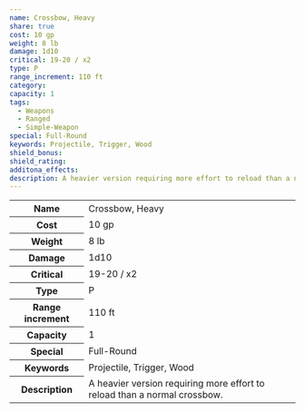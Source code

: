 ```yaml
---
name: Crossbow, Heavy
share: true
cost: 10 gp
weight: 8 lb
damage: 1d10
critical: 19-20 / x2
type: P
range_increment: 110 ft
category: 
capacity: 1
tags:
  - Weapons
  - Ranged
  - Simple-Weapon
special: Full-Round
keywords: Projectile, Trigger, Wood
shield_bonus: 
shield_rating: 
additona_effects: 
description: A heavier version requiring more effort to reload than a normal crossbow.
---
```


<p><span style="overflow-x: auto;"><table><tbody><tr><th>Name</th><td>Crossbow, Heavy</td></tr><tr><th>Cost</th><td>10 gp</td></tr><tr><th>Weight</th><td>8 lb</td></tr><tr><th>Damage</th><td>1d10</td></tr><tr><th>Critical</th><td>19-20 / x2</td></tr><tr><th>Type</th><td>P</td></tr><tr><th>Range increment</th><td>110 ft</td></tr><tr><th>Capacity</th><td>1</td></tr><tr><th>Special</th><td>Full-Round</td></tr><tr><th>Keywords</th><td>Projectile, Trigger, Wood</td></tr><tr><th>Description</th><td>A heavier version requiring more effort to reload than a normal crossbow.</td></tr></tbody></table></span></p>